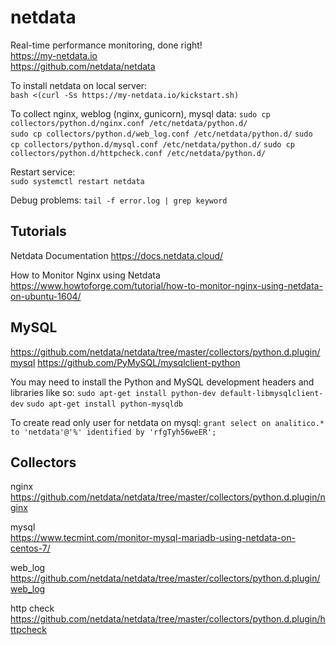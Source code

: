 
# netdata

Real-time performance monitoring, done right!   
https://my-netdata.io  
https://github.com/netdata/netdata   

To install netdata on local server:  
`bash <(curl -Ss https://my-netdata.io/kickstart.sh)`   

To collect nginx, weblog (nginx, gunicorn), mysql data: 
`sudo cp collectors/python.d/nginx.conf /etc/netdata/python.d/`  
`sudo cp collectors/python.d/web_log.conf /etc/netdata/python.d/`
`sudo cp collectors/python.d/mysql.conf /etc/netdata/python.d/`
`sudo cp collectors/python.d/httpcheck.conf /etc/netdata/python.d/`

Restart service:   
`sudo systemctl restart netdata`

Debug problems:
`tail -f error.log | grep keyword`

## Tutorials

Netdata Documentation
https://docs.netdata.cloud/

How to Monitor Nginx using Netdata
https://www.howtoforge.com/tutorial/how-to-monitor-nginx-using-netdata-on-ubuntu-1604/

## MySQL

https://github.com/netdata/netdata/tree/master/collectors/python.d.plugin/mysql
https://github.com/PyMySQL/mysqlclient-python

You may need to install the Python and MySQL development headers and libraries like so:
`sudo apt-get install python-dev default-libmysqlclient-dev`
`sudo apt-get install python-mysqldb`

To create read only user for netdata on mysql:
`grant select on analitico.* to 'netdata'@'%' identified by 'rfgTyh56weER';`

## Collectors

nginx    
https://github.com/netdata/netdata/tree/master/collectors/python.d.plugin/nginx   

mysql   
https://www.tecmint.com/monitor-mysql-mariadb-using-netdata-on-centos-7/

web_log
https://github.com/netdata/netdata/tree/master/collectors/python.d.plugin/web_log

http check   
https://github.com/netdata/netdata/tree/master/collectors/python.d.plugin/httpcheck   
